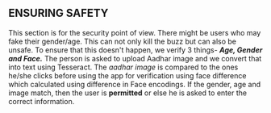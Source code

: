 ## ENSURING SAFETY
This section is for the security point of view. There might be users who may fake their gender/age. This can not only kill the buzz but can also be unsafe. 
To ensure that this doesn't happen, we verify 3 things- ***Age, Gender and Face.***
The person is asked to upload Aadhar image and we convert that into text using Tesseract. 
The *aadhar image* is compared to the ones he/she clicks before using the app for verification using face difference which calculated using difference
in Face encodings. If the gender, age and image match, then the user is **permitted** or else he is asked to enter the correct information.

